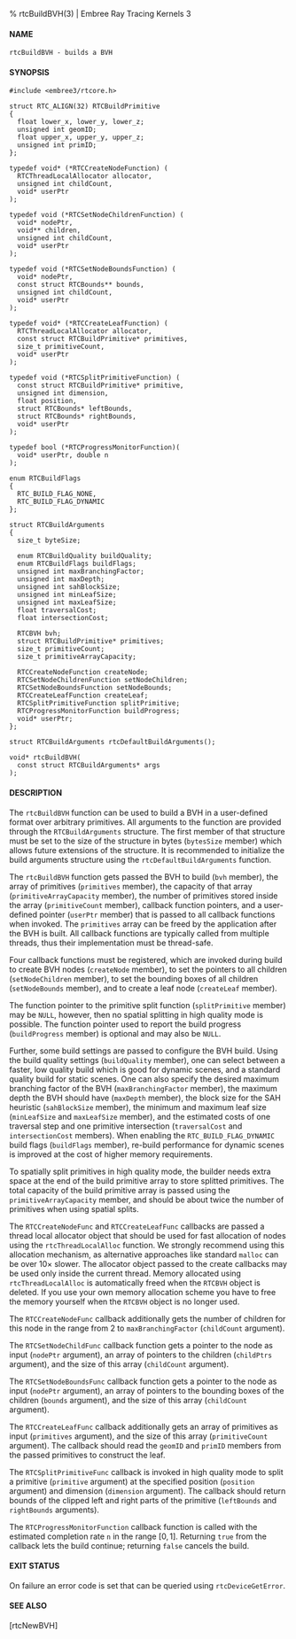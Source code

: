 % rtcBuildBVH(3) | Embree Ray Tracing Kernels 3

#### NAME

    rtcBuildBVH - builds a BVH

#### SYNOPSIS

    #include <embree3/rtcore.h>

    struct RTC_ALIGN(32) RTCBuildPrimitive
    {
      float lower_x, lower_y, lower_z; 
      unsigned int geomID;
      float upper_x, upper_y, upper_z;
      unsigned int primID;
    };

    typedef void* (*RTCCreateNodeFunction) (
      RTCThreadLocalAllocator allocator,
      unsigned int childCount,
      void* userPtr
    );
    
    typedef void (*RTCSetNodeChildrenFunction) (
      void* nodePtr,
      void** children,
      unsigned int childCount,
      void* userPtr
    );
    
    typedef void (*RTCSetNodeBoundsFunction) (
      void* nodePtr,
      const struct RTCBounds** bounds,
      unsigned int childCount,
      void* userPtr
    );
    
    typedef void* (*RTCCreateLeafFunction) (
      RTCThreadLocalAllocator allocator,
      const struct RTCBuildPrimitive* primitives,
      size_t primitiveCount,
      void* userPtr
    );
    
    typedef void (*RTCSplitPrimitiveFunction) (
      const struct RTCBuildPrimitive* primitive,
      unsigned int dimension,
      float position,
      struct RTCBounds* leftBounds,
      struct RTCBounds* rightBounds,
      void* userPtr
    );

    typedef bool (*RTCProgressMonitorFunction)(
      void* userPtr, double n
    );

    enum RTCBuildFlags
    {
      RTC_BUILD_FLAG_NONE,
      RTC_BUILD_FLAG_DYNAMIC
    };

    struct RTCBuildArguments
    {
      size_t byteSize;
    
      enum RTCBuildQuality buildQuality;
      enum RTCBuildFlags buildFlags;
      unsigned int maxBranchingFactor;
      unsigned int maxDepth;
      unsigned int sahBlockSize;
      unsigned int minLeafSize;
      unsigned int maxLeafSize;
      float traversalCost;
      float intersectionCost;
    
      RTCBVH bvh;
      struct RTCBuildPrimitive* primitives;
      size_t primitiveCount;
      size_t primitiveArrayCapacity;
      
      RTCCreateNodeFunction createNode;
      RTCSetNodeChildrenFunction setNodeChildren;
      RTCSetNodeBoundsFunction setNodeBounds;
      RTCCreateLeafFunction createLeaf;
      RTCSplitPrimitiveFunction splitPrimitive;
      RTCProgressMonitorFunction buildProgress;
      void* userPtr;
    };

    struct RTCBuildArguments rtcDefaultBuildArguments();

    void* rtcBuildBVH(
      const struct RTCBuildArguments* args
    );

#### DESCRIPTION

The `rtcBuildBVH` function can be used to build a BVH in a
user-defined format over arbitrary primitives. All arguments to the
function are provided through the `RTCBuildArguments` structure. The
first member of that structure must be set to the size of the structure
in bytes (`bytesSize` member) which allows future extensions of the
structure. It is recommended to initialize the build arguments
structure using the `rtcDefaultBuildArguments` function.

The `rtcBuildBVH` function gets passed the BVH to build (`bvh` member),
the array of primitives (`primitives` member), the capacity of that
array (`primitiveArrayCapacity` member), the number of primitives
stored inside the array (`primitiveCount` member), callback function
pointers, and a user-defined pointer (`userPtr` member) that is passed
to all callback functions when invoked. The `primitives` array can be
freed by the application after the BVH is built. All callback functions
are typically called from multiple threads, thus their implementation
must be thread-safe.

Four callback functions must be registered, which are invoked during
build to create BVH nodes (`createNode` member), to set the pointers to
all children (`setNodeChildren` member), to set the bounding boxes of
all children (`setNodeBounds` member), and to create a leaf node
(`createLeaf` member).

The function pointer to the primitive split function (`splitPrimitive`
member) may be `NULL`, however, then no spatial splitting in high
quality mode is possible. The function pointer used to report the
build progress (`buildProgress` member) is optional and may also be
`NULL`.

Further, some build settings are passed to configure the BVH build.
Using the build quality settings (`buildQuality` member), one can
select between a faster, low quality build which is good for dynamic
scenes, and a standard quality build for static scenes. One can also
specify the desired maximum branching factor of the BVH
(`maxBranchingFactor` member), the maximum depth the BVH should have
(`maxDepth` member), the block size for the SAH heuristic
(`sahBlockSize` member), the minimum and maximum leaf size
(`minLeafSize` and `maxLeafSize` member), and the estimated costs of
one traversal step and one primitive intersection (`traversalCost`
and `intersectionCost` members). When enabling the
`RTC_BUILD_FLAG_DYNAMIC` build flags (`buildFlags` member), re-build
performance for dynamic scenes is improved at the cost of higher
memory requirements.

To spatially split primitives in high quality mode, the builder needs
extra space at the end of the build primitive array to store splitted
primitives. The total capacity of the build primitive array is passed
using the `primitiveArrayCapacity` member, and should be about twice
the number of primitives when using spatial splits.

The `RTCCreateNodeFunc` and `RTCCreateLeafFunc` callbacks are passed
a thread local allocator object that should be used for fast
allocation of nodes using the `rtcThreadLocalAlloc` function. We
strongly recommend using this allocation mechanism, as alternative
approaches like standard `malloc` can be over 10× slower. The
allocator object passed to the create callbacks may be used only
inside the current thread. Memory allocated using `rtcThreadLocalAlloc`
is automatically freed when the `RTCBVH` object is deleted. If you use
your own memory allocation scheme you have to free the memory yourself
when the `RTCBVH` object is no longer used.

The `RTCCreateNodeFunc` callback additionally gets the number of
children for this node in the range from 2 to `maxBranchingFactor`
(`childCount` argument).

The `RTCSetNodeChildFunc` callback function gets a pointer to the node
as input (`nodePtr` argument), an array of pointers to the children
(`childPtrs` argument), and the size of this array (`childCount`
argument).

The `RTCSetNodeBoundsFunc` callback function gets a pointer to the
node as input (`nodePtr` argument), an array of pointers to the
bounding boxes of the children (`bounds` argument), and the size of
this array (`childCount` argument).

The `RTCCreateLeafFunc` callback additionally gets an array of
primitives as input (`primitives` argument), and the size of this
array (`primitiveCount` argument). The callback should read the
`geomID` and `primID` members from the passed primitives to construct
the leaf.

The `RTCSplitPrimitiveFunc` callback is invoked in high quality mode
to split a primitive (`primitive` argument) at the specified position
(`position` argument) and dimension (`dimension` argument). The callback
should return bounds of the clipped left and right parts of the
primitive (`leftBounds` and `rightBounds` arguments).

The `RTCProgressMonitorFunction` callback function is called with the
estimated completion rate `n` in the range $[0,1]$. Returning `true`
from the callback lets the build continue; returning `false` cancels
the build.

#### EXIT STATUS

On failure an error code is set that can be queried using
`rtcDeviceGetError`.

#### SEE ALSO

[rtcNewBVH]
